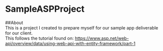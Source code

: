 # SampleASPProject
##About   
This is a project I created to prepare myself for our sample app deliverable for our client.   
This follows the tutorial found on: https://www.asp.net/web-api/overview/data/using-web-api-with-entity-framework/part-1 
